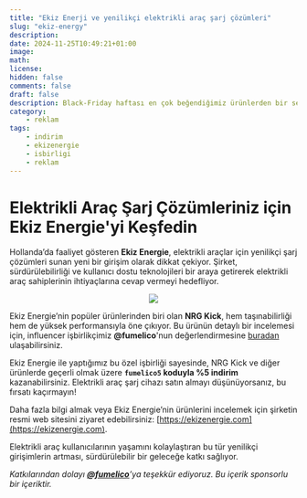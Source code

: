 ```yaml
---
title: "Ekiz Enerji ve yenilikçi elektrikli araç şarj çözümleri"
slug: "ekiz-energy"
description: 
date: 2024-11-25T10:49:21+01:00
image: 
math: 
license: 
hidden: false
comments: false
draft: false
description: Black-Friday haftası en çok beğendiğimiz ürünlerden bir seçki.
category:
    - reklam
tags:
    - indirim
    - ekizenergie
    - isbirligi
    - reklam
---
```


# Elektrikli Araç Şarj Çözümleriniz için Ekiz Energie'yi Keşfedin

Hollanda’da faaliyet gösteren **Ekiz Energie**, elektrikli araçlar için yenilikçi şarj çözümleri sunan yeni bir girişim olarak dikkat çekiyor. Şirket, sürdürülebilirliği ve kullanıcı dostu teknolojileri bir araya getirerek elektrikli araç sahiplerinin ihtiyaçlarına cevap vermeyi hedefliyor.

<center><img src="https://i.imgur.com/tcj4vJH.png"></img></center>

Ekiz Energie’nin popüler ürünlerinden biri olan **NRG Kick**, hem taşınabilirliği hem de yüksek performansıyla öne çıkıyor. Bu ürünün detaylı bir incelemesi için, influencer işbirlikçimiz **@fumelico**'nun değerlendirmesine [buradan]([https://fumelico-review-link.com](https://www.instagram.com/stories/highlights/18047400770046076/)) ulaşabilirsiniz.

Ekiz Energie ile yaptığımız bu özel işbirliği sayesinde, NRG Kick ve diğer ürünlerde geçerli olmak üzere **`fumelico5` koduyla %5 indirim** kazanabilirsiniz. Elektrikli araç şarj cihazı satın almayı düşünüyorsanız, bu fırsatı kaçırmayın!

Daha fazla bilgi almak veya Ekiz Energie’nin ürünlerini incelemek için şirketin resmi web sitesini ziyaret edebilirsiniz: [https://ekizenergie.com](https://ekizenergie.com).

Elektrikli araç kullanıcılarının yaşamını kolaylaştıran bu tür yenilikçi girişimlerin artması, sürdürülebilir bir geleceğe katkı sağlıyor.

*Katkılarından dolayı **<a href="https://www.instagram.com/fumelico">@fumelico**</a>’ya teşekkür ediyoruz. Bu içerik sponsorlu bir içeriktir.*
